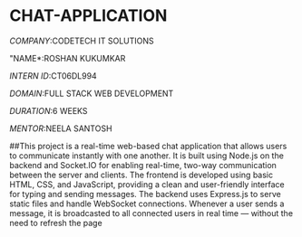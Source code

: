 # CHAT-APPLICATION

*COMPANY*:CODETECH IT SOLUTIONS

"NAME*:ROSHAN KUKUMKAR

*INTERN ID*:CT06DL994

*DOMAIN*:FULL STACK WEB DEVELOPMENT

*DURATION*:6 WEEKS

*MENTOR*:NEELA SANTOSH

##This project is a real-time web-based chat application that allows users to communicate instantly with one another. 
It is built using Node.js on the backend and Socket.IO for enabling real-time, two-way communication between the server and clients.
The frontend is developed using basic HTML, CSS, and JavaScript, providing a clean and user-friendly interface for typing and sending messages. 
The backend uses Express.js to serve static files and handle WebSocket connections.
Whenever a user sends a message, it is broadcasted to all connected users in real time — without the need to refresh the page
